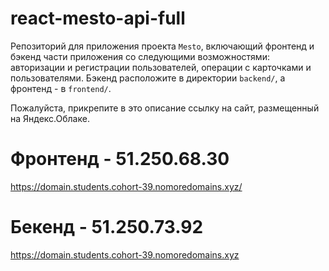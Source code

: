 # react-mesto-api-full
Репозиторий для приложения проекта `Mesto`, включающий фронтенд и бэкенд части приложения со следующими возможностями: авторизации и регистрации пользователей, операции с карточками и пользователями. Бэкенд расположите в директории `backend/`, а фронтенд - в `frontend/`. 
  
Пожалуйста, прикрепите в это описание ссылку на сайт, размещенный на Яндекс.Облаке.

# Фронтенд - 51.250.68.30
https://domain.students.cohort-39.nomoredomains.xyz/

# Бекенд - 51.250.73.92
https://domain.students.cohort-39.nomoredomains.xyz